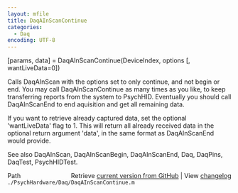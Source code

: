 ```yaml
---
layout: mfile
title: DaqAInScanContinue
categories:
  - Daq
encoding: UTF-8
---
```


\[params, data\] = DaqAInScanContinue\(DeviceIndex, options \[, wantLiveData=0\]\)

Calls DaqAInScan with the options set to only continue, and not begin or
end. You may call DaqAInScanContinue as many times as you like, to keep
transferring reports from the system to PsychHID. Eventually you should
call DaqAInScanEnd to end aquisition and get all remaining data.

If you want to retrieve already captured data, set the optional
'wantLiveData' flag to 1. This will return all already received data in
the optional return argument 'data', in the same format as DaqAInScanEnd
would provide.

See also DaqAInScan, DaqAInScanBegin, DaqAInScanEnd,
Daq, DaqPins, DaqTest, PsychHIDTest.


<div class="code_header" style="text-align:right;">
  <span style="float:left;">Path&nbsp;&nbsp;</span> <span class="counter">Retrieve <a href=
  "https://raw.github.com/Psychtoolbox-3/Psychtoolbox-3/beta/./PsychHardware/Daq/DaqAInScanContinue.m">current version from GitHub</a> | View <a href=
  "https://github.com/Psychtoolbox-3/Psychtoolbox-3/commits/beta/./PsychHardware/Daq/DaqAInScanContinue.m">changelog</a></span>
</div>
<div class="code">
  <code>./PsychHardware/Daq/DaqAInScanContinue.m</code>
</div>
